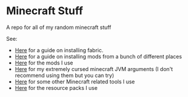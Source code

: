 # Minecraft Stuff

A repo for all of my random minecraft stuff

See:

- [Here](https://github.com/quaoz/minecraft-stuff/blob/main/Installing%20Fabric.md) for a guide on installing fabric.
- [Here](https://github.com/quaoz/minecraft-stuff/blob/main/Installing%20Mods.md) for a guide on installing mods from a bunch of different places
- [Here](https://github.com/quaoz/minecraft-stuff/blob/main/Mod%20Recommendations.md) for the mods I use
- [Here](https://github.com/quaoz/minecraft-stuff/blob/main/JVM%20agruments.md) for my extremely cursed minecraft JVM arguments (I don't recommend using them but you can try)
- [Here](https://github.com/quaoz/minecraft-stuff/blob/main/Tools.md) for some other Minecraft related tools I use
- [Here](https://github.com/quaoz/minecraft-stuff/blob/main/Resource%20Packs.md) for the resource packs I use
